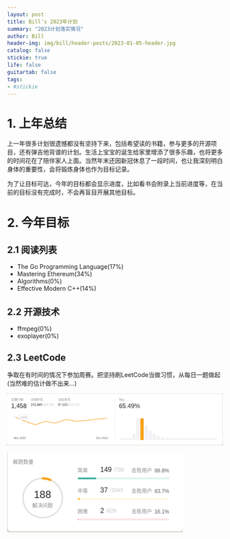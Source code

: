 ```yaml
---
layout: post
title: Bill's 2023年计划
summary: "2023计划落实情况"
author: Bill
header-img: img/bill/header-posts/2023-01-05-header.jpg
catalog: false
stickie: true
life: false
guitartab: false
tags:
- #stickie
---
```




# 1. 上年总结

上一年很多计划很遗憾都没有坚持下来，包括希望读的书籍，参与更多的开源项目，还有弹吉他背谱的计划。生活上宝宝的诞生给家里增添了很多乐趣，也将更多的时间花在了陪伴家人上面。当然年末还因新冠休息了一段时间，也让我深刻明白身体的重要性，会将锻炼身体也作为目标记录。

为了让目标可达，今年的目标都会显示进度，比如看书会附录上当前进度等，在当前的目标没有完成时，不会再盲目开展其他目标。

# 2. 今年目标

## 2.1 阅读列表

- The Go Programming Language(17%)
- Mastering Ethereum(34%)
- Algorithms(0%)
- Effective Modern C++(14%)

## 2.2 开源技术

- ffmpeg(0%)
- exoplayer(0%)

## 2.3 LeetCode

争取在有时间的情况下参加周赛。把坚持刷LeetCode当做习惯，从每日一题做起(当然难的估计做不出来...)

![](/img/bill/in-posts//63bb8bf9ab64411710a85228.png)

![](/img/bill/in-posts//63be4918ab64411710b2e272.png)


